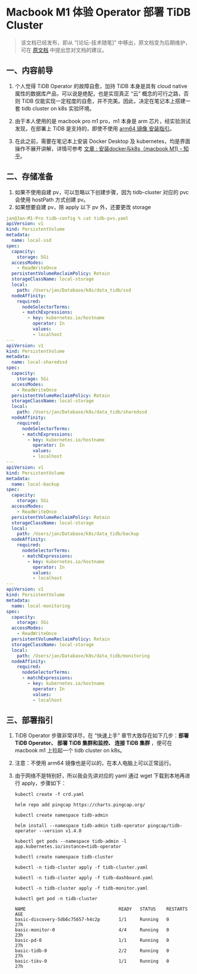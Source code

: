 # Macbook M1 体验 Operator 部署 TiDB Cluster

> 该文档已经发布，即从 “[论坛-技术随笔]” 中移出，原文档变为后期维护，可在 [原文档](http://forum.dbnest.net/t/topic/21) 中提出您对文档的建议。

## 一、内容前导

1. 个人觉得 TiDB Operator 的故障自愈，加持 TiDB 本身是具有 cloud native 属性的数据库产品，可以说是绝配，也是实现真正 “云” 概念的可行之路，否则 TiDB 仅能实现一定程度的自愈，并不完美。因此，决定在笔记本上搭建一套 tidb cluster on k8s 实验环境。

2. 由于本人使用的是 macbook pro m1 pro，m1 本身是 arm 芯片，经实验测试发现，在部署上 TiDB 是支持的，即使不使用 [arm64 镜像 安装指引](https://docs.pingcap.com/zh/tidb-in-kubernetes/dev/deploy-cluster-on-arm64)。

3. 在此之前，需要在笔记本上安装 Docker Desktop 及 kubernetes，均是界面操作不展开讲解，详情可参考 [文章 : 安装docker与k8s（macbook M1) - 知乎](https://zhuanlan.zhihu.com/p/381569200)。

## 二、存储准备

1. 如果不使用自建 pv，可以忽略以下创建步骤，因为 tidb-cluster 对应的 pvc 会使用 hostPath 方式创建 pv。
2. 如果想要自建 pv，除 apply 以下 pv 外，还要更改 storage

```yaml
jan@Jan-M1-Pro tidb-config % cat tidb-pvs.yaml
apiVersion: v1
kind: PersistentVolume
metadata:
  name: local-ssd
spec:
  capacity:
    storage: 5Gi
  accessModes:
    - ReadWriteOnce
  persistentVolumeReclaimPolicy: Retain
  storageClassName: local-storage
  local:
    path: /Users/jan/Database/k8s/data_tidb/ssd
  nodeAffinity:
    required:
      nodeSelectorTerms:
      - matchExpressions:
        - key: kubernetes.io/hostname
          operator: In
          values:
          - localhost
---
apiVersion: v1
kind: PersistentVolume
metadata:
  name: local-sharedssd
spec:
  capacity:
    storage: 5Gi
  accessModes:
    - ReadWriteOnce
  persistentVolumeReclaimPolicy: Retain
  storageClassName: local-storage
  local:
    path: /Users/jan/Database/k8s/data_tidb/sharedssd
  nodeAffinity:
    required:
      nodeSelectorTerms:
      - matchExpressions:
        - key: kubernetes.io/hostname
          operator: In
          values:
          - localhost
---
apiVersion: v1
kind: PersistentVolume
metadata:
  name: local-backup
spec:
  capacity:
    storage: 5Gi
  accessModes:
    - ReadWriteOnce
  persistentVolumeReclaimPolicy: Retain
  storageClassName: local-storage
  local:
    path: /Users/jan/Database/k8s/data_tidb/backup
  nodeAffinity:
    required:
      nodeSelectorTerms:
      - matchExpressions:
        - key: kubernetes.io/hostname
          operator: In
          values:
          - localhost
---
apiVersion: v1
kind: PersistentVolume
metadata:
  name: local-monitoring
spec:
  capacity:
    storage: 5Gi
  accessModes:
    - ReadWriteOnce
  persistentVolumeReclaimPolicy: Retain
  storageClassName: local-storage
  local:
    path: /Users/jan/Database/k8s/data_tidb/monitoring
  nodeAffinity:
    required:
      nodeSelectorTerms:
      - matchExpressions:
        - key: kubernetes.io/hostname
          operator: In
          values:
          - localhost
```

## 三、部署指引

1. TiDB Operator 步骤非常详尽，在 “快速上手” 章节大致存在如下几步：**部署 TiDB Operator、 部署 TiDB 集群和监控、 连接 TiDB 集群** ，便可在 macbook m1 上拉起一个 tidb cluster on k8s。
2. 注意：不使用 arm64 镜像也是可以的，在本人电脑上可以正常运行。
3. 由于网络不是特别好，所以我会先讲对应的 yaml 通过 wget 下载到本地再进行 apply，步骤如下：

    ```shell
    kubectl create -f crd.yaml
    
    helm repo add pingcap https://charts.pingcap.org/
    
    kubectl create namespace tidb-admin
    
    helm install --namespace tidb-admin tidb-operator pingcap/tidb-operator --version v1.4.0
    
    kubectl get pods --namespace tidb-admin -l app.kubernetes.io/instance=tidb-operator
    
    kubectl create namespace tidb-cluster
    
    kubectl -n tidb-cluster apply -f tidb-cluster.yaml
    
    kubectl -n tidb-cluster apply -f tidb-dashboard.yaml
    
    kubectl -n tidb-cluster apply -f tidb-monitor.yaml
    
    kubectl get pod -n tidb-cluster

    NAME                                   READY   STATUS    RESTARTS   AGE
    basic-discovery-5db6c75657-h4c2p       1/1     Running   0          27h
    basic-monitor-0                        4/4     Running   0          23h
    basic-pd-0                             1/1     Running   0          27h
    basic-tidb-0                           2/2     Running   0          27h
    basic-tikv-0                           1/1     Running   0          27h
    ```
